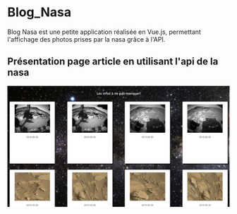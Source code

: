 # Blog_Nasa
Blog Nasa est une petite application réalisée en Vue.js, 
permettant l'affichage des photos prises par la nasa grâce à l'API.

<h2>Présentation page article en utilisant l'api de la nasa</h2>
<img src='./api_nasa.png'>
